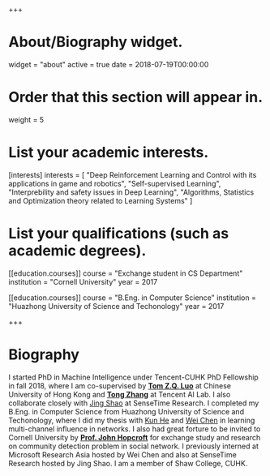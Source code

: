+++
# About/Biography widget.
widget = "about"
active = true
date = 2018-07-19T00:00:00

# Order that this section will appear in.
weight = 5

# List your academic interests.
[interests]
  interests = [
    "Deep Reinforcement Learning and Control with its applications in game and robotics",
    "Self-supervised Learning",
    "Interprebility and safety issues in Deep Learning",
    "Algorithms, Statistics and Optimization theory related to Learning Systems"
  ]

# List your qualifications (such as academic degrees).
[[education.courses]]
  course = "Exchange student in CS Department"
  institution = "Cornell University"
  year = 2017

[[education.courses]]
  course = "B.Eng. in Computer Science"
  institution = "Huazhong University of Science and Techonology"
  year = 2017
 
+++

# Biography
I started PhD in Machine Intelligence under Tencent-CUHK PhD Fellowship in fall 2018,
where I am co-supervised by [**Tom Z.Q. Luo**](http://www.cuhk.edu.cn/en/node/659) at Chinese University of Hong Kong
and [**Tong Zhang**](http://tongzhang-ml.org) at Tencent AI Lab.
I also collaborate closely with [Jing Shao](http://www.ee.cuhk.edu.hk/~jshao/) at SenseTime Research.
I completed my B.Eng. in Computer Science from Huazhong University of Science and Techonology,
where I did my thesis with [Kun He](http://faculty.hust.edu.cn/hekun/en/) 
and [Wei Chen](https://www.microsoft.com/en-us/research/people/weic/) in learning multi-channel influence in networks.
I also had great forture to be invited to Cornell University by [**Prof. John Hopcroft**](http://www.cs.cornell.edu/jeh/) for exchange study and research on community detection problem in social network.
I previously interned at Microsoft Research Asia hosted by Wei Chen and also at SenseTime Research hosted by Jing Shao.
I am a member of Shaw College, CUHK.